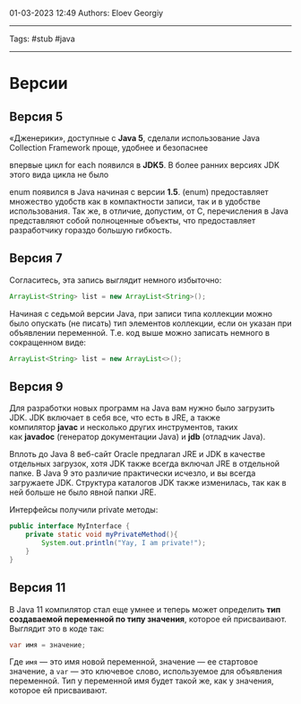 01-03-2023
12:49
Authors: Eloev Georgiy
***
Tags: #stub #java 
***
# Версии

## Версия 5

«Дженерики», доступные с **Java 5**, сделали использование Java Collection Framework проще, удобнее и безопаснее

впервые цикл for each появился в **JDK5**. В более ранних версиях JDK этого вида цикла не было

enum появился в Java начиная с версии **1.5**. (enum) предоставляет множество удобств как в компактности записи, так и в удобстве использования. Так же, в отличие, допустим, от C, перечисления в Java представляют собой полноценные объекты, что предоставляет разработчику гораздо большую гибкость.

## Версия 7

Согласитесь, эта запись выглядит немного избыточно:

```java
ArrayList<String> list = new ArrayList<String>();
```

Начиная с седьмой версии Java, при записи типа коллекции можно было опускать (не писать) тип элементов коллекции, если он указан при объявлении переменной. Т.е. код выше можно записать немного в сокращенном виде:

```java
ArrayList<String> list = new ArrayList<>();
```

## Версия 9

Для разработки новых программ на Java вам нужно было загрузить JDK. JDK включает в себя все, что есть в JRE, а также компилятор **javac** и несколько других инструментов, таких как **javadoc** (генератор документации Java) и **jdb** (отладчик Java).

Вплоть до Java 8 веб-сайт Oracle предлагал JRE и JDK в качестве отдельных загрузок, хотя JDK также всегда включал JRE в отдельной папке. В Java 9 это различие практически исчезло, и вы всегда загружаете JDK. Структура каталогов JDK также изменилась, так как в ней больше не было явной папки JRE.


Интерфейсы получили private методы:

```java
public interface MyInterface {
    private static void myPrivateMethod(){
        System.out.println("Yay, I am private!");
    }
}
```

## Версия 11

В Java 11 компилятор стал еще умнее и теперь может определить **тип создаваемой переменной по типу значения**, которое ей присваивают. Выглядит это в коде так:

```java
var имя = значение;
```

Где `имя` — это имя новой переменной, значение — ее стартовое значение, а `var` — это ключевое слово, используемое для объявления переменной. Тип у переменной имя будет такой же, как у значения, которое ей присваивают.




